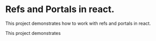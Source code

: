 # Refs and Portals in react.
This project demonstrates how to work with refs and portals in react.

This project demonstrates 